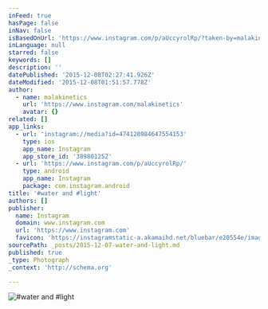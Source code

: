 ```yaml
---
inFeed: true
hasPage: false
inNav: false
isBasedOnUrl: 'https://www.instagram.com/p/aUccyrolRp/?taken-by=malakinetics'
inLanguage: null
starred: false
keywords: []
description: ''
datePublished: '2015-12-08T02:27:41.926Z'
dateModified: '2015-12-08T01:51:57.778Z'
author:
  - name: malakinetics
    url: 'https://www.instagram.com/malakinetics'
    avatar: {}
related: []
app_links:
  - url: 'instagram://media?id=474128984647554153'
    type: ios
    app_name: Instagram
    app_store_id: '389801252'
  - url: 'https://www.instagram.com/p/aUccyrolRp/'
    type: android
    app_name: Instagram
    package: com.instagram.android
title: '#water and #light'
authors: []
publisher:
  name: Instagram
  domain: www.instagram.com
  url: 'https://www.instagram.com'
  favicon: 'https://instagramstatic-a.akamaihd.net/bluebar/e20554e/images/ico/favicon.ico'
sourcePath: _posts/2015-12-07-water-and-light.md
published: true
_type: Photograph
_context: 'http://schema.org'

---
```

![#water and #light](https://s3-us-west-2.amazonaws.com/the-grid-img/p/4a646735ff5bb1b23dbeab6fe5dc3723ab3ce885.jpg)